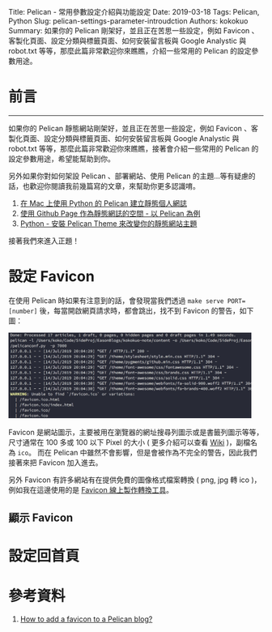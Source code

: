 Title: Pelican - 常用參數設定介紹與功能設定
Date: 2019-03-18
Tags: Pelican, Python
Slug: pelican-settings-parameter-introudction
Authors: kokokuo
Summary: 如果你的 Pelican 剛架好，並且正在苦思一些設定，例如 Favicon 、客製化頁面、設定分類與標籤頁面、如何安裝留言板與 Google Analystic 與 robot.txt 等等，那麼此篇非常歡迎你來瞧瞧，介紹一些常用的 Pelican 的設定參數用途。

# 前言
---
如果你的 Pelican 靜態網站剛架好，並且正在苦思一些設定，例如 Favicon 、客製化頁面、設定分類與標籤頁面、如何安裝留言板與 Google Analystic 與 robot.txt 等等，那麼此篇非常歡迎你來瞧瞧，接著會介紹一些常用的 Pelican 的設定參數用途，希望能幫助到你。

另外如果你對如何架設 Pelican 、部署網站、使用 Pelican 的主題...等有疑慮的話，也歡迎你閱讀我前幾篇寫的文章，來幫助你更多認識唷。

1. [在 Mac 上使用 Python 的 Pelican 建立靜態個人網誌]({filename}/posts/20190113-mac-using-pelican-build-static-website.md)
2. [使用 Github Page 作為靜態網誌的空間 - 以 Pelican 為例]({filename}/posts/20190205-deploy-pelican-static-website-to-github-page.md)
3. [Python - 安裝 Pelican Theme 來改變你的靜態網站主題]({filename}/posts/20190315-install-pelican-theme.md)

接著我們來進入正題！


# 設定 Favicon
在使用 Pelican 時如果有注意到的話，會發現當我們透過 `make serve PORT=[number]` 後，每當開啟網頁請求時，都會跳出，找不到 Favicon 的警告，如下圖：

<img src="../images/20190318-pelican-setting-introduction/warning-not-find-favicon.png" alt="warning-not-find-favicon" width="480px"/>

Favicon 是網站圖示，主要被用在瀏覽器的網址搜尋列圖示或是書籤列圖示等等，尺寸通常在 100 多或 100 以下 Pixel 的大小 ( 更多介紹可以查看 [Wiki](https://zh.wikipedia.org/wiki/Favicon) )，副檔名為 `ico`。 而在 Pelican 中雖然不會影響，但是會被作為不完全的警告，因此我們接著來把 Favicon 加入進去。

另外 Favicon 有許多網站有在提供免費的圖像格式檔案轉換 ( png, jpg 轉 ico  )，例如我在這邊使用的是 [Favicon 線上製作轉換工具](http://tw.faviconico.org/)。

## 顯示 Favicon



# 設定回首頁

# 參考資料
1. [How to add a favicon to a Pelican blog?](https://stackoverflow.com/questions/31270373/how-to-add-a-favicon-to-a-pelican-blog)